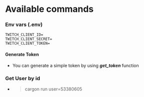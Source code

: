 # Available commands

### Env vars (.env)
    TWITCH_CLIENT_ID=
    TWITCH_CLIENT_SECRET=
    TWITCH_CLIENT_TOKEN=

#### Generate Token
-   You can generate a simple token by using ***get_token*** function 

### Get User by id
- >   cargon run user=53380605
